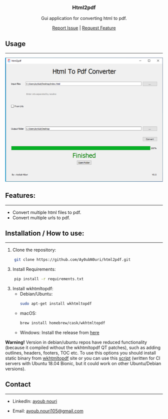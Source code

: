 <h3 align="center">Html2pdf</h3>
<div align="center">
<p align="center">
Gui application for converting html to pdf.
</p>
<a href="https://github.com/Ay0ubN0uri/html2pdf/issues">Report Issue</a>
<span>|</span>
<a href="https://github.com/Ay0ubN0uri/html2pdf/issues">Request Feature</a>
</div>

## Usage
---

![html2pdf image](https://github.com/Ay0ubN0uri/html2pdf/blob/master/html2pdf.png)

## Features:
---
- Convert multiple html files to pdf.
- Convert multiple urls to pdf.

## Installation / How to use:
---
1. Clone the repository:
```bash
	git clone https://github.com/Ay0ubN0uri/html2pdf.git
```
3. Install Requirements:
```bash
	pip install -r requirements.txt
```
3. Install wkhtmltopdf:
	- Debian/Ubuntu:
		```bash
		sudo apt-get install wkhtmltopdf
		```
	- macOS:
		```bash
		brew install homebrew/cask/wkhtmltopdf
		```
	- Windows:
			Install the release from [here](http://google.com)

**Warning!** Version in debian/ubuntu repos have reduced functionality (because it compiled without the wkhtmltopdf QT patches), such as adding outlines, headers, footers, TOC etc. To use this options you should install static binary from [wkhtmltopdf](http://wkhtmltopdf.org/) site or you can use this [script](https://github.com/JazzCore/python-pdfkit/blob/master/ci/before-script.sh) (written for CI servers with Ubuntu 18.04 Bionic, but it could work on other Ubuntu/Debian versions).

## Contact
---
- LinkedIn: [ayoub nouri](https://www.linkedin.com/in/ayoub-nouri-73532a244/)

- Email: ayoub.nouri105@gmail.com